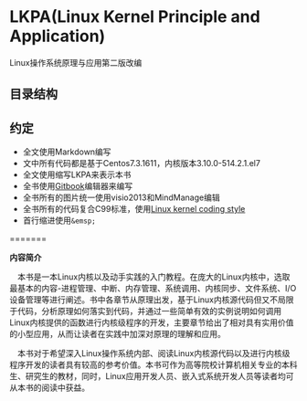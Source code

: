 # LKPA(Linux Kernel Principle and Application)
Linux操作系统原理与应用第二版改编


## 目录结构

## 约定
* 全文使用Markdown编写
* 文中所有代码都是基于Centos7.3.1611，内核版本3.10.0-514.2.1.el7
* 全文使用缩写LKPA来表示本书
* 全书使用[Gitbook](https://www.gitbook.com/editor)编辑器来编写
* 全书所有的图片统一使用visio2013和MindManage编辑
* 全书所有的代码复合C99标准，使用[Linux kernel coding style](LinuxKernelCodingStyle.md)
* 首行缩进使用`&emsp;`

=======

**内容简介**


&emsp;本书是一本Linux内核以及动手实践的入门教程。在庞大的Linux内核中，选取最基本的内容-进程管理、中断、内存管理、系统调用、内核同步、文件系统、I/O设备管理等进行阐述。书中各章节从原理出发，基于Linux内核源代码但又不局限于代码，分析原理如何落实到代码，并通过一些简单有效的实例说明如何调用Linux内核提供的函数进行内核级程序的开发，主要章节给出了相对具有实用价值的小型应用，从而让读者在实践中加深对原理的理解和应用。

&emsp;本书对于希望深入Linux操作系统内部、阅读Linux内核源代码以及进行内核级程序开发的读者具有较高的参考价值。本书可作为高等院校计算机相关专业的本科生、研究生的教材，同时，Linux应用开发人员、嵌入式系统开发人员等读者均可从本书的阅读中获益。

